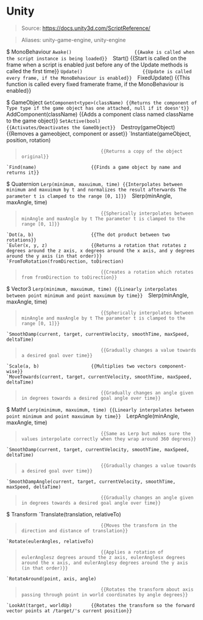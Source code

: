 # Unity

> Source: https://docs.unity3d.com/ScriptReference/

> Aliases: unity-game-engine, unity-engine

$ MonoBehaviour
    `Awake()                       {{Awake is called when the script instance is being loaded}} 
    `Start()                       {{Start is called on the frame when a script is enabled just before any of the Update methods is called the first time}} 
    `Update()                      {{Update is called every frame, if the MonoBehaviour is enabled}} 
    `FixedUpdate()                 {{This function is called every fixed framerate frame, if the MonoBehaviour is enabled}} 

$ GameObject
    `GetComponent<type>(className) {{Returns the component of Type type if the game object has one attached, null if it doesn't}} 
    `AddComponent<type>(className) {{Adds a component class named className to the game object}} 
    `SetActive(bool)               {{Activates/Deactivates the GameObject}} 
    `Destroy(gameObject)           {{Removes a gameobject, component or asset}} 
    `Instantiate(gameObject, position, rotation)
>                                  {{Returns a copy of the object original}} 
    `Find(name)                    {{Finds a game object by name and returns it}} 

$ Quaternion
    `Lerp(minimum, maxuimum, time) {{Interpolates between minimum and maxuimum by t and normalizes the result afterwards The parameter t is clamped to the range [0, 1]}} 
    `Slerp(minAngle, maxAngle, time)
>                                  {{Spherically interpolates between minAngle and maxAngle by t The parameter t is clamped to the range [0, 1]}} 
    `Dot(a, b)                     {{The dot product between two rotations}} 
    `Euler(x, y, z)                {{Returns a rotation that rotates z degrees around the z axis, x degrees around the x axis, and y degrees around the y axis (in that order)}} 
    `FromToRotation(fromDirection, toDirection)
>                                  {{Creates a rotation which rotates from fromDirection to toDirection}} 

$ Vector3
    `Lerp(minimum, maxuimum, time) {{Linearly interpolates between point minimum and point maxuimum by time}} 
    `Slerp(minAngle, maxAngle, time)
>                                  {{Spherically interpolates between minAngle and maxAngle by t The parameter t is clamped to the range [0, 1]}} 
    `SmoothDamp(current, target, currentVelocity, smoothTime, maxSpeed, deltaTime)
>                                  {{Gradually changes a value towards a desired goal over time}} 
    `Scale(a, b)                   {{Multiplies two vectors component-wise}} 
    `MoveTowards(current, target, currentVelocity, smoothTime, maxSpeed, deltaTime)
>                                  {{Gradually changes an angle given in degrees towards a desired goal angle over time}} 

$ Mathf
    `Lerp(minimum, maxuimum, time) {{Linearly interpolates between point minimum and point maxuimum by time}} 
    `LerpAngle(minAngle, maxAngle, time)
>                                  {{Same as Lerp but makes sure the values interpolate correctly when they wrap around 360 degrees}} 
    `SmoothDamp(current, target, currentVelocity, smoothTime, maxSpeed, deltaTime)
>                                  {{Gradually changes a value towards a desired goal over time}} 
    `SmoothDampAngle(current, target, currentVelocity, smoothTime, maxSpeed, deltaTime)
>                                  {{Gradually changes an angle given in degrees towards a desired goal angle over time}} 

$ Transform
    `Translate(translation, relativeTo)
>                                  {{Moves the transform in the direction and distance of translation}} 
    `Rotate(eulerAngles, relativeTo)
>                                  {{Applies a rotation of eulerAnglesz degrees around the z axis, eulerAnglesx degrees around the x axis, and eulerAnglesy degrees around the y axis (in that order)}} 
    `RotateAround(point, axis, angle)
>                                  {{Rotates the transform about axis passing through point in world coordinates by angle degrees}} 
    `LookAt(target, worldUp)       {{Rotates the transform so the forward vector points at /target/'s current position}} 

